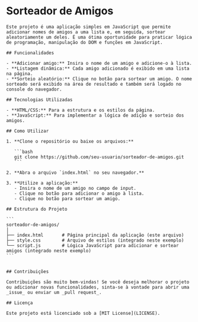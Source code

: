 # Sorteador de Amigos

    Este projeto é uma aplicação simples em JavaScript que permite adicionar nomes de amigos a uma lista e, em seguida, sortear aleatoriamente um deles. É uma ótima oportunidade para praticar lógica de programação, manipulação do DOM e funções em JavaScript.

    ## Funcionalidades

    - **Adicionar amigo:** Insira o nome de um amigo e adicione-o à lista.
    - **Listagem dinâmica:** Cada amigo adicionado é exibido em uma lista na página.
    - **Sorteio aleatório:** Clique no botão para sortear um amigo. O nome sorteado será exibido na área de resultado e também será logado no console do navegador.

    ## Tecnologias Utilizadas

    - **HTML/CSS:** Para a estrutura e os estilos da página.
    - **JavaScript:** Para implementar a lógica de adição e sorteio dos amigos.

    ## Como Utilizar

    1. **Clone o repositório ou baixe os arquivos:**

       ```bash
       git clone https://github.com/seu-usuario/sorteador-de-amigos.git
       ```

    2. **Abra o arquivo `index.html` no seu navegador.**

    3. **Utilize a aplicação:**
       - Insira o nome de um amigo no campo de input.
       - Clique no botão para adicionar o amigo à lista.
       - Clique no botão para sortear um amigo.

    ## Estrutura do Projeto

    ```
    sorteador-de-amigos/
    │
    ├── index.html       # Página principal da aplicação (este arquivo)
    ├── style.css        # Arquivo de estilos (integrado neste exemplo)
    └── script.js        # Lógica JavaScript para adicionar e sortear amigos (integrado neste exemplo)
    ```

   
    ## Contribuições

    Contribuições são muito bem-vindas! Se você deseja melhorar o projeto ou adicionar novas funcionalidades, sinta-se à vontade para abrir uma _issue_ ou enviar um _pull request_.

    ## Licença

    Este projeto está licenciado sob a [MIT License](LICENSE).
